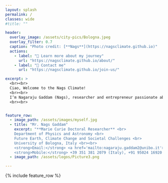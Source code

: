 ```yaml
---
layout: splash
permalink: /
classes: wide
#title: ""

header:
  overlay_image: /assets/city-pics/Bologna.jpeg
  overlay_filter: 0.7
  caption: "Photo credit: [**Nags**](https://nagsclimate.github.io)"
  actions:
    - label: "🔗 Learn more about my journey"
      url: "https://nagsclimate.github.io/about/"
    - label: "📩 Contact me"
      url: "https://nagsclimate.github.io/join-us/"

excerpt: >
  <br><br>
  Ciao, Welcome to the Nags Climate!
  <br><br>
  I’m Nagaraju Gaddam (Nags), researcher and entrepreneur passionate about urban climate science and data innovation. With a background in Computer Science, Climate Sciences, and Modeling, I work to turn complex data into insights that help build resilient and sustainable cities. Explore my projects and ventures at the intersection of science, policy, and community-driven innovation.
  <br><br>


feature_row:
  - image_path: /assets/images/myself.jpg
  - title: "Mr. Nags Gaddam"
    excerpt: "**Marie Curie Doctoral Researcher** <br>
    Department of Physics and Astronomy <br>
    Future Earth, Climate Change and Societal Challenges <br>
    University of Bologna, Italy <br><br>
    <strong>Email:</strong> <a href='mailto:nagaraju.gaddam2@unibo.it'>nagaraju.gaddam2@unibo.it</a> <br>
    <strong>Mobile:</strong> +39 351 381 2079 (Italy), +91 95024 16920 (India)"
  - image_path: /assets/logos/Picture3.png

---
```


{% include feature_row %}


<!--
### Prof. Anamika Shreevastava
Assistant Professor

Dept. of Mechanical & Aerospace Engineering, <br>
and Center for Urban Science and Progress, <br>
Tandon School of Engineering, <br>
New York University​

370 Jay Street, 13th Floor, <br>
Brooklyn, NY 11201
url: "https://engineering.nyu.edu/faculty/anamika-shreevastava"
btn_class: "btn--secondary"
btn_label: "Link to New York University profile"

<!--
- image_path: /assets/images/Networks.jpg
  alt: "Projects"
  title: "Other Projects"
  excerpt: "Assorted collection of some of my scholarly projects that aren't published"
  url: "/projects/"
  btn_class: "btn--primary"
  btn_label: "Projects"
- image_path: /assets/images/Stat_Wars.png
  alt: "Resources"
  title: "Resources"
  excerpt: "Dive in for links to useful tools and online documents that I have curated over the years"
  url: "/resources/"
  btn_class: "btn--primary"
  btn_label: "Resources"
  -->